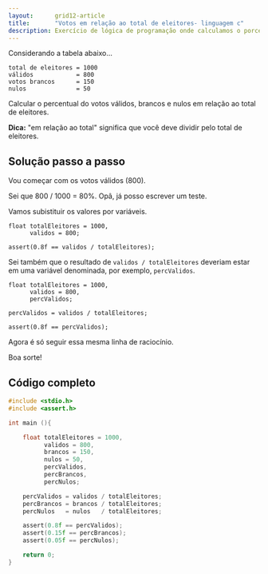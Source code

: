 ```yaml
---
layout:      grid12-article
title:       "Votos em relação ao total de eleitores- linguagem c"
description: Exercício de lógica de programação onde calculamos o porcentual de votos em relação ao total de eleitores.
---
```


Considerando a tabela abaixo...

    total de eleitores = 1000
    válidos            = 800
    votos brancos      = 150
    nulos              = 50

Calcular o percentual do votos válidos, brancos e nulos em relação ao total de eleitores.

__Dica:__ "em relação ao total" significa que você deve dividir pelo total de eleitores.



Solução passo a passo
---

Vou começar com os votos válidos (800).

Sei que 800 / 1000 = 80%. Opâ, já posso escrever um teste.

Vamos subistituir os valores por variáveis.

	float totalEleitores = 1000,
		  validos = 800;

	assert(0.8f == validos / totalEleitores);

Sei também que o resultado de `validos / totalEleitores` deveriam estar em uma variável denominada, por exemplo, `percValidos`.

	float totalEleitores = 1000,
		  validos = 800,
		  percValidos;

	percValidos = validos / totalEleitores;

	assert(0.8f == percValidos);

Agora é só seguir essa mesma linha de raciocínio.

Boa sorte!


Código completo
---

```c
#include <stdio.h>
#include <assert.h>

int main (){

	float totalEleitores = 1000,
		  validos = 800,
		  brancos = 150,
		  nulos = 50,
		  percValidos,
		  percBrancos,
		  percNulos;

	percValidos = validos / totalEleitores;
	percBrancos = brancos / totalEleitores;
	percNulos   = nulos   / totalEleitores; 

	assert(0.8f == percValidos);
	assert(0.15f == percBrancos);
	assert(0.05f == percNulos);

	return 0;
}
```